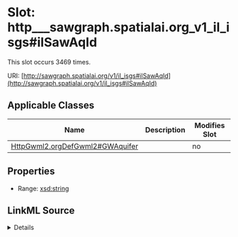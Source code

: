 

# Slot: http___sawgraph.spatialai.org_v1_il_isgs#ilSawAqId




This slot occurs 3469 times.


URI: [http://sawgraph.spatialai.org/v1/il_isgs#ilSawAqId](http://sawgraph.spatialai.org/v1/il_isgs#ilSawAqId)



<!-- no inheritance hierarchy -->





## Applicable Classes

| Name | Description | Modifies Slot |
| --- | --- | --- |
| [HttpGwml2.orgDefGwml2#GWAquifer](../classes/HttpGwml2.orgDefGwml2#GWAquifer.md) |  |  no  |







## Properties

* Range: [xsd:string](http://www.w3.org/2001/XMLSchema#string)







## LinkML Source

<details>

```yaml
name: http___sawgraph.spatialai.org_v1_il_isgs#ilSawAqId
from_schema: okns:hydrology-kg
exact_mappings:
- http://sawgraph.spatialai.org/v1/il_isgs#ilSawAqId
rank: 1000
slot_uri: http://sawgraph.spatialai.org/v1/il_isgs#ilSawAqId
alias: http___sawgraph.spatialai.org_v1_il_isgs#ilSawAqId
domain_of:
- http___gwml2.org_def_gwml2#GW_Aquifer
range: string

```
</details>